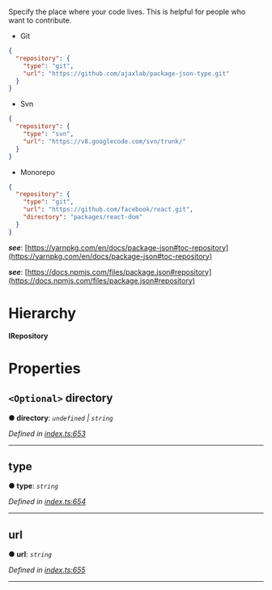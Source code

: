 

Specify the place where your code lives. This is helpful for people who want to contribute.

*   Git

```json
{
  "repository": {
    "type": "git",
    "url": "https://github.com/ajaxlab/package-json-type.git"
  }
}
```

*   Svn

```json
{
  "repository": {
    "type": "svn",
    "url": "https://v8.googlecode.com/svn/trunk/"
  }
}
```

*   Monorepo

```json
{
  "repository": {
    "type": "git",
    "url": "https://github.com/facebook/react.git",
    "directory": "packages/react-dom"
  }
}
```

*__see__*: [https://yarnpkg.com/en/docs/package-json#toc-repository](https://yarnpkg.com/en/docs/package-json#toc-repository)

*__see__*: [https://docs.npmjs.com/files/package.json#repository](https://docs.npmjs.com/files/package.json#repository)

# Hierarchy

**IRepository**

# Properties

<a id="directory"></a>

## `<Optional>` directory

**● directory**: *`undefined` \| `string`*

*Defined in [index.ts:653](https://github.com/ajaxlab/package-json-type/blob/bd56be6/src/index.ts#L653)*

___
<a id="type"></a>

##  type

**● type**: *`string`*

*Defined in [index.ts:654](https://github.com/ajaxlab/package-json-type/blob/bd56be6/src/index.ts#L654)*

___
<a id="url"></a>

##  url

**● url**: *`string`*

*Defined in [index.ts:655](https://github.com/ajaxlab/package-json-type/blob/bd56be6/src/index.ts#L655)*

___

